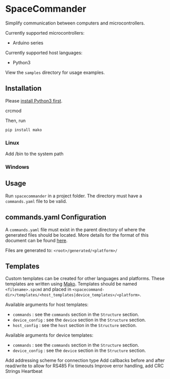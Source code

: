 # SpaceCommander

Simplify communication between computers and microcontrollers.

Currently supported microcontrollers:

- Arduino series
 
Currently supported host languages:

 - Python3
 
View the `samples` directory for usage examples.

## Installation

Please [install Python3 first](https://www.python.org/downloads/).

crcmod

Then, run

    pip install mako
    
### Linux

Add <spacecommander>/bin to the system path

### Windows

<TODO>

## Usage

Run `spacecommander` in a project folder. The directory must have a `commands.yaml` file to be valid.

## commands.yaml Configuration

A `commands.yaml` file must exist in the parent directory of where the generated files should be located.
More details for the format of this document can be found [here](CONFIGURATION.md).

Files are generated to:
`<root>/generated/<platform>/`



## Templates

Custom templates can be created for other languages and platforms. These templates are written using [Mako](http://www.makotemplates.org/). Templates should be named `<filename>.spcmd` and placed in `<spacecommand-dir>/templates/<host_templates|device_templates>/<platform>`.

Available arguments for host templates:
 - `commands` : see the `commands` section in the `Structure` section.
 - `device_config` : see the `device` section in the `Structure` section.
 - `host_config` : see the `host` section in the `Structure` section.

Available arguments for device templates:
 - `commands` : see the `commands` section in the `Structure` section.
 - `device_config` : see the `device` section in the `Structure` section.


Add addressing scheme for connection type
Add callbacks before and after read/write to allow for RS485
Fix timeouts
Improve error handling, add CRC
Strings
Heartbeat
